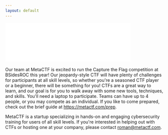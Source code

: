 ```yaml
---
layout: default
---
```


<img src="/assets/img/sponsors/MetaCTF%20white.png" alt="MetaCTF" style="height:123px;  width:400px;" class="mt-2">

Our team at MetaCTF is excited to run the Capture the Flag competition at BSidesROC this year! Our jeopardy-style CTF will have plenty of challenges for participants at all skill levels, so whether you're a seasoned CTF player or a beginner, there will be something for you! CTFs are a great way to learn, and our goal is for you to walk away with some new tools, techniques, and skills. You'll need a laptop to participate. Teams can have up to 4 people, or you may compete as an individual. If you like to come prepared, check out the brief guide at https://metactf.com/prep.

MetaCTF is a startup specializing in hands-on and engaging cybersecurity training for users of all skill levels. If you're interested in helping out with CTFs or hosting one at your company, please contact roman@metactf.com.
